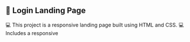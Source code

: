 ##  📖 Login Landing Page 

💻 This project is a responsive landing page built using HTML and CSS.
💻 Includes a responsive
